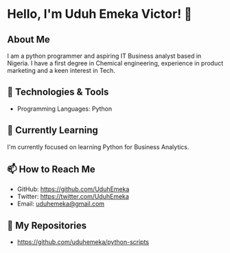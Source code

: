 # Hello, I'm Uduh Emeka Victor! 👋

## About Me

I am a python programmer and aspiring IT Business analyst based in Nigeria. I have a first degree in Chemical engineering, experience in product marketing and a keen interest in Tech.

## 🔧 Technologies & Tools

- Programming Languages: Python

## 🌱 Currently Learning

I'm currently focused on learning Python for Business Analytics.

## 📫 How to Reach Me

- GitHub: https://github.com/UduhEmeka
- Twitter: https://twitter.com/UduhEmeka
-  Email: uduhemeka@gmail.com

## 💼 My Repositories

- https://github.com/uduhemeka/python-scripts

